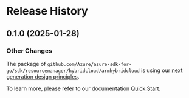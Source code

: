# Release History

## 0.1.0 (2025-01-28)
### Other Changes

The package of `github.com/Azure/azure-sdk-for-go/sdk/resourcemanager/hybridcloud/armhybridcloud` is using our [next generation design principles](https://azure.github.io/azure-sdk/general_introduction.html).

To learn more, please refer to our documentation [Quick Start](https://aka.ms/azsdk/go/mgmt).